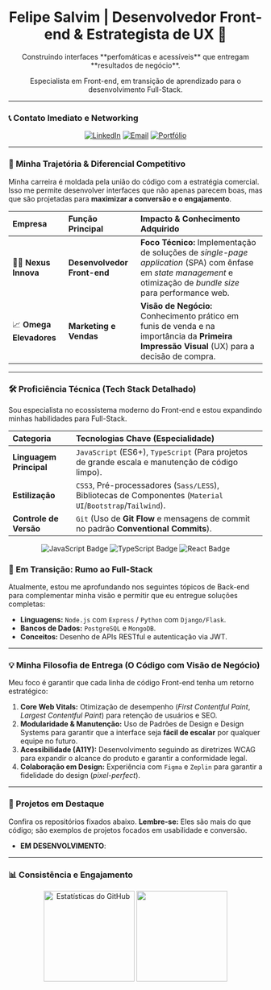 <div align="center">
  <h1>Felipe Salvim | Desenvolvedor Front-end & Estrategista de UX 🚀</h1>
  
  <p>Construindo interfaces **perfomáticas e acessíveis** que entregam **resultados de negócio**.</p>
  <p>Especialista em Front-end, em transição de aprendizado para o desenvolvimento Full-Stack.</p>
</div>

---

### 📞 Contato Imediato e Networking

<p align="center">
  <a href="https://www.linkedin.com/in/felipesalvim/" target="_blank"><img src="https://img.shields.io/badge/LinkedIn-0077B5?style=for-the-badge&logo=linkedin&logoColor=white" alt="LinkedIn"/></a>
  <a href="mailto:contato@felipealvim.com.br" target="_blank"><img src="https://img.shields.io/badge/Email-D14836?style=for-the-badge&logo=gmail&logoColor=white" alt="Email"/></a>
  <a href="https://felipealvim.com.br/" target="_blank"><img src="https://img.shields.io/badge/Portfólio-1C1E26?style=for-the-badge&logo=google-chrome&logoColor=white" alt="Portfólio"/></a>
</p>

---

### 💼 Minha Trajetória & Diferencial Competitivo

Minha carreira é moldada pela união do código com a estratégia comercial. Isso me permite desenvolver interfaces que não apenas parecem boas, mas que são projetadas para **maximizar a conversão e o engajamento**.

| Empresa | Função Principal | Impacto & Conhecimento Adquirido |
| :--- | :--- | :--- |
| 🧑‍💻 **Nexus Innova** | **Desenvolvedor Front-end** | **Foco Técnico:** Implementação de soluções de *single-page application* (SPA) com ênfase em *state management* e otimização de *bundle size* para performance web. |
| 📈 **Omega Elevadores**| **Marketing e Vendas** | **Visão de Negócio:** Conhecimento prático em funis de venda e na importância da **Primeira Impressão Visual** (UX) para a decisão de compra. |

---

### 🛠️ Proficiência Técnica (Tech Stack Detalhado)

Sou especialista no ecossistema moderno do Front-end e estou expandindo minhas habilidades para Full-Stack.

| Categoria | Tecnologias Chave (Especialidade) |
| :--- | :--- |
| **Linguagem Principal** | `JavaScript` (ES6+), `TypeScript` (Para projetos de grande escala e manutenção de código limpo). |
| **Estilização** | `CSS3`, Pré-processadores (`Sass/LESS`), Bibliotecas de Componentes (`Material UI`/`Bootstrap`/`Tailwind`). |
| **Controle de Versão** | `Git` (Uso de **Git Flow** e mensagens de commit no padrão **Conventional Commits**). |

<p align="center">
  <img src="https://img.shields.io/badge/JavaScript-F7DF1E?style=for-the-badge&logo=javascript&logoColor=black" alt="JavaScript Badge"/>
  <img src="https://img.shields.io/badge/TypeScript-3178C6?style=for-the-badge&logo=typescript&logoColor=white" alt="TypeScript Badge"/>
  <img src="https://img.shields.io/badge/React-61DAFB?style=for-the-badge&logo=react&logoColor=black" alt="React Badge"/>
</p>

### 🌱 Em Transição: Rumo ao Full-Stack

Atualmente, estou me aprofundando nos seguintes tópicos de Back-end para complementar minha visão e permitir que eu entregue soluções completas:

* **Linguagens:** `Node.js` com `Express` / `Python` com `Django/Flask`.
* **Bancos de Dados:** `PostgreSQL` e `MongoDB`.
* **Conceitos:** Desenho de APIs RESTful e autenticação via JWT.

---

### 💡 Minha Filosofia de Entrega (O Código com Visão de Negócio)

Meu foco é garantir que cada linha de código Front-end tenha um retorno estratégico:

1.  **Core Web Vitals:** Otimização de desempenho (*First Contentful Paint*, *Largest Contentful Paint*) para retenção de usuários e SEO.
2.  **Modularidade & Manutenção:** Uso de Padrões de Design e Design Systems para garantir que a interface seja **fácil de escalar** por qualquer equipe no futuro.
3.  **Acessibilidade (A11Y):** Desenvolvimento seguindo as diretrizes WCAG para expandir o alcance do produto e garantir a conformidade legal.
4.  **Colaboração em Design:** Experiência com `Figma` e `Zeplin` para garantir a fidelidade do design (*pixel-perfect*).

---

### 🚀 Projetos em Destaque

Confira os repositórios fixados abaixo. **Lembre-se:** Eles são mais do que código; são exemplos de projetos focados em usabilidade e conversão.

* **EM DESENVOLVIMENTO**:

---

### 📊 Consistência e Engajamento

<div align="center">
    <img height="180em" src="https://github-readme-stats.vercel.app/api?username=felipesalvim&show_icons=true&theme=buefy&include_all_commits=true&count_private=true" alt="Estatísticas do GitHub"/>
    <img height="180em" src="https://github-readme-stats.vercel.app/api/top-langs/?username=felipesalvim&layout=compact&theme=buefy"/>
</div>
